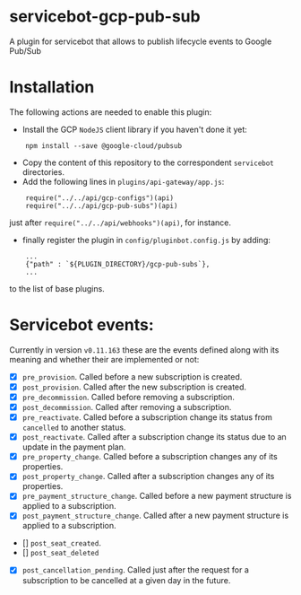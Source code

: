 # servicebot-gcp-pub-sub

A plugin for servicebot that allows to publish lifecycle events to Google Pub/Sub

# Installation

The following actions are needed to enable this plugin:

- Install the GCP `NodeJS` client library if you haven't done it yet:
```
    npm install --save @google-cloud/pubsub
```
- Copy the content of this repository to the correspondent `servicebot` directories.
- Add the following lines in `plugins/api-gateway/app.js`:
```
    require("../../api/gcp-configs")(api)
    require("../../api/gcp-pub-subs")(api)
```
just after `require("../../api/webhooks")(api)`, for instance.
- finally register the plugin in `config/pluginbot.config.js` by adding:
```
    ...
    {"path" : `${PLUGIN_DIRECTORY}/gcp-pub-subs`},
    ...
```
to the list of base plugins.

# Servicebot events:
Currently in version `v0.11.163` these are the events defined along with its meaning and whether their are implemented or not:

- [X] `pre_provision`. Called before a new subscription is created.
- [X] `post_provision`. Called after the new subscription is created.
- [X] `pre_decommission`. Called before removing a subscription.
- [X] `post_decommission`. Called after removing a subscription.
- [X] `pre_reactivate`. Called before a subscription change its status from `cancelled` to another status.
- [X] `post_reactivate`. Called after a subscription change its status due to an update in the payment plan.
- [X] `pre_property_change`. Called before a subscription changes any of its properties. 
- [X] `post_property_change`. Called after a subscription changes any of its properties. 
- [X] `pre_payment_structure_change`. Called before a new payment structure is applied to a subscription.
- [X] `post_payment_structure_change`. Called after a new payment structure is applied to a subscription.
- [] `post_seat_created`. 
- [] `post_seat_deleted`
- [X] `post_cancellation_pending`. Called just after the request for a subscription to be cancelled at a given day in the future.

